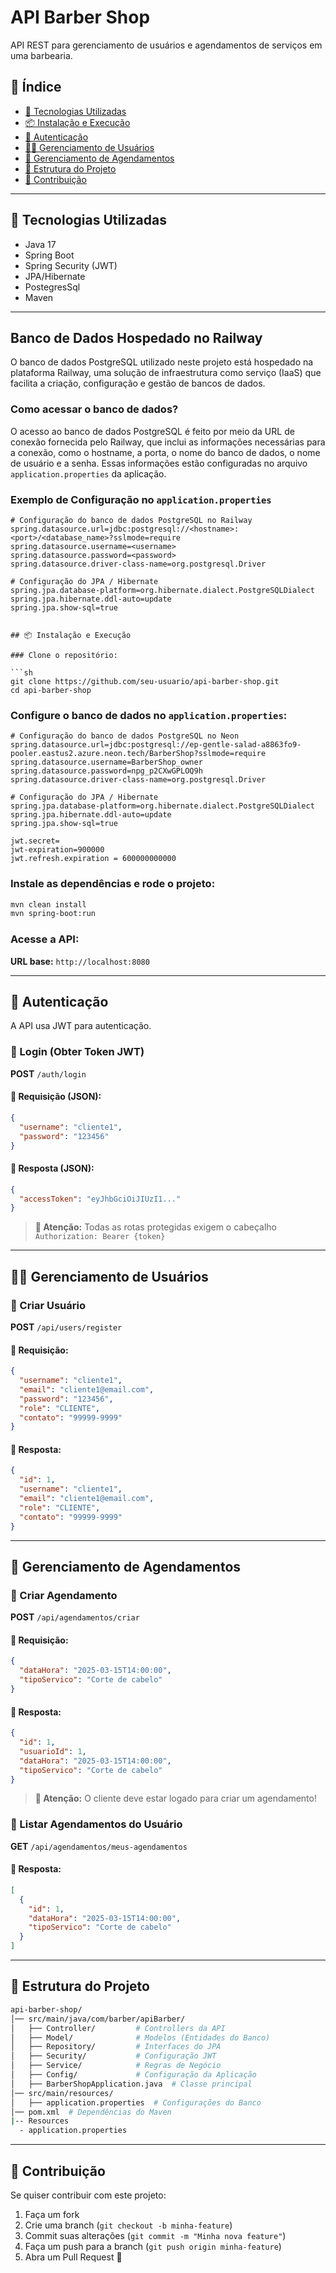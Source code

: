 # API Barber Shop

API REST para gerenciamento de usuários e agendamentos de serviços em uma barbearia.

## 📜 Índice
- [🚀 Tecnologias Utilizadas](#-tecnologias-utilizadas)
- [📦 Instalação e Execução](#-instalação-e-execução)
- [🔑 Autenticação](#-autenticação)
- [🧑‍💼 Gerenciamento de Usuários](#-gerenciamento-de-usuários)
- [📅 Gerenciamento de Agendamentos](#-gerenciamento-de-agendamentos)
- [📂 Estrutura do Projeto](#-estrutura-do-projeto)
- [📌 Contribuição](#-contribuição)

---

## 🚀 Tecnologias Utilizadas

- Java 17
- Spring Boot
- Spring Security (JWT)
- JPA/Hibernate
- PostegresSql
- Maven

---

## Banco de Dados Hospedado no Railway

O banco de dados PostgreSQL utilizado neste projeto está hospedado na plataforma Railway, uma solução de infraestrutura como serviço (IaaS) que facilita a criação, configuração e gestão de bancos de dados.

### Como acessar o banco de dados?

O acesso ao banco de dados PostgreSQL é feito por meio da URL de conexão fornecida pelo Railway, que inclui as informações necessárias para a conexão, como o hostname, a porta, o nome do banco de dados, o nome de usuário e a senha. Essas informações estão configuradas no arquivo `application.properties` da aplicação.

### Exemplo de Configuração no `application.properties`

```properties
# Configuração do banco de dados PostgreSQL no Railway
spring.datasource.url=jdbc:postgresql://<hostname>:<port>/<database_name>?sslmode=require
spring.datasource.username=<username>
spring.datasource.password=<password>
spring.datasource.driver-class-name=org.postgresql.Driver

# Configuração do JPA / Hibernate
spring.jpa.database-platform=org.hibernate.dialect.PostgreSQLDialect
spring.jpa.hibernate.ddl-auto=update
spring.jpa.show-sql=true


## 📦 Instalação e Execução

### Clone o repositório:

```sh
git clone https://github.com/seu-usuario/api-barber-shop.git
cd api-barber-shop
```

### Configure o banco de dados no `application.properties`:

```properties
# Configuração do banco de dados PostgreSQL no Neon
spring.datasource.url=jdbc:postgresql://ep-gentle-salad-a8863fo9-pooler.eastus2.azure.neon.tech/BarberShop?sslmode=require
spring.datasource.username=BarberShop_owner
spring.datasource.password=npg_p2CXwGPLOQ9h
spring.datasource.driver-class-name=org.postgresql.Driver
```
```properties
# Configuração do JPA / Hibernate
spring.jpa.database-platform=org.hibernate.dialect.PostgreSQLDialect
spring.jpa.hibernate.ddl-auto=update
spring.jpa.show-sql=true

jwt.secret=
jwt-expiration=900000
jwt.refresh.expiration = 600000000000
```
### Instale as dependências e rode o projeto:

```sh
mvn clean install
mvn spring-boot:run
```

### Acesse a API:

**URL base:** `http://localhost:8080`

---

## 🔑 Autenticação

A API usa JWT para autenticação.

### 🔹 Login (Obter Token JWT)
**POST** `/auth/login`

#### 📌 Requisição (JSON):
```json
{
  "username": "cliente1",
  "password": "123456"
}
```

#### 📌 Resposta (JSON):
```json
{
  "accessToken": "eyJhbGciOiJIUzI1..."
}
```

> **🔔 Atenção:** Todas as rotas protegidas exigem o cabeçalho `Authorization: Bearer {token}`

---

## 🧑‍💼 Gerenciamento de Usuários

### 🔹 Criar Usuário
**POST** `/api/users/register`

#### 📌 Requisição:
```json
{
  "username": "cliente1",
  "email": "cliente1@email.com",
  "password": "123456",
  "role": "CLIENTE",
  "contato": "99999-9999"
}
```

#### 📌 Resposta:
```json
{
  "id": 1,
  "username": "cliente1",
  "email": "cliente1@email.com",
  "role": "CLIENTE",
  "contato": "99999-9999"
}
```

---

## 📅 Gerenciamento de Agendamentos

### 🔹 Criar Agendamento
**POST** `/api/agendamentos/criar`

#### 📌 Requisição:
```json
{
  "dataHora": "2025-03-15T14:00:00",
  "tipoServico": "Corte de cabelo"
}
```

#### 📌 Resposta:
```json
{
  "id": 1,
  "usuarioId": 1,
  "dataHora": "2025-03-15T14:00:00",
  "tipoServico": "Corte de cabelo"
}
```

> **🚨 Atenção:** O cliente deve estar logado para criar um agendamento!

### 🔹 Listar Agendamentos do Usuário
**GET** `/api/agendamentos/meus-agendamentos`

#### 📌 Resposta:
```json
[
  {
    "id": 1,
    "dataHora": "2025-03-15T14:00:00",
    "tipoServico": "Corte de cabelo"
  }
]
```

---

## 📂 Estrutura do Projeto

```bash
api-barber-shop/
│── src/main/java/com/barber/apiBarber/
│   ├── Controller/         # Controllers da API
│   ├── Model/              # Modelos (Entidades do Banco)
│   ├── Repository/         # Interfaces do JPA
│   ├── Security/           # Configuração JWT
│   ├── Service/            # Regras de Negócio
│   ├── Config/             # Configuração da Aplicação
│   ├── BarberShopApplication.java  # Classe principal
│── src/main/resources/
│   ├── application.properties  # Configurações do Banco
│── pom.xml  # Dependências do Maven
|-- Resources
  - application.properties
```

---

## 📌 Contribuição

Se quiser contribuir com este projeto:

1. Faça um fork
2. Crie uma branch (`git checkout -b minha-feature`)
3. Commit suas alterações (`git commit -m "Minha nova feature"`)
4. Faça um push para a branch (`git push origin minha-feature`)
5. Abra um Pull Request 🚀
```

